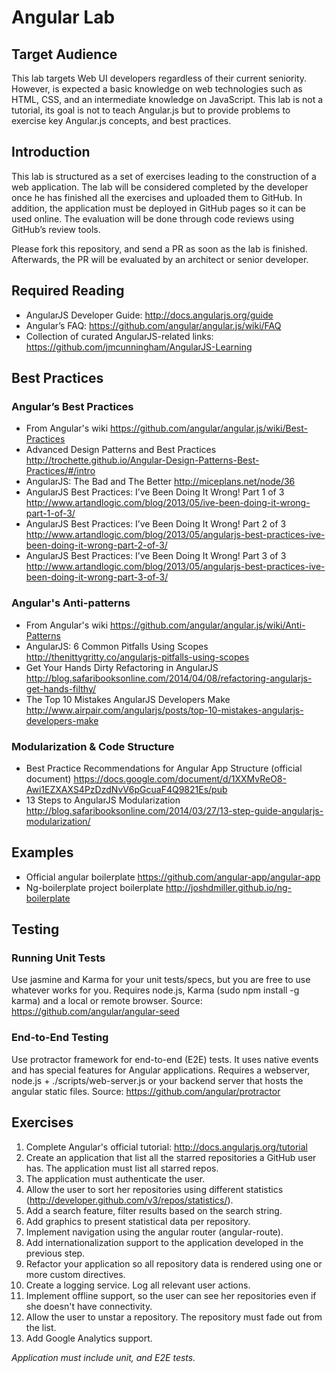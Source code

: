 Angular Lab
===========
## Target Audience
This lab targets Web UI developers regardless of their current seniority. However, is expected a basic knowledge on web technologies such as HTML, CSS, and an intermediate knowledge on JavaScript.
This lab is not a tutorial, its goal is not to teach Angular.js but to provide problems to exercise key Angular.js concepts, and best practices.

## Introduction
This lab is structured as a set of exercises leading to the construction of a web application. The lab will be considered completed by the developer once he has finished all the exercises and uploaded them to GitHub. In addition, the application must be deployed in GitHub pages so it can be used online. The evaluation will be done through code reviews using GitHub’s review tools.

Please fork this repository, and send a PR as soon as the lab is finished. Afterwards, the PR will be evaluated by an architect or senior developer. 

## Required Reading
- AngularJS Developer Guide: http://docs.angularjs.org/guide
- Angular’s FAQ: https://github.com/angular/angular.js/wiki/FAQ
- Collection of curated AngularJS-related links: https://github.com/jmcunningham/AngularJS-Learning

## Best Practices
### Angular’s Best Practices
- From Angular's wiki https://github.com/angular/angular.js/wiki/Best-Practices
- Advanced Design Patterns and Best Practices http://trochette.github.io/Angular-Design-Patterns-Best-Practices/#/intro
- AngularJS: The Bad and The Better http://miceplans.net/node/36
- AngularJS Best Practices: I’ve Been Doing It Wrong! Part 1 of 3 http://www.artandlogic.com/blog/2013/05/ive-been-doing-it-wrong-part-1-of-3/
- AngularJS Best Practices: I’ve Been Doing It Wrong! Part 2 of 3 http://www.artandlogic.com/blog/2013/05/angularjs-best-practices-ive-been-doing-it-wrong-part-2-of-3/
- AngularJS Best Practices: I’ve Been Doing It Wrong! Part 3 of 3 http://www.artandlogic.com/blog/2013/05/angularjs-best-practices-ive-been-doing-it-wrong-part-3-of-3/

### Angular's Anti-patterns
- From Angular's wiki https://github.com/angular/angular.js/wiki/Anti-Patterns
- AngularJS: 6 Common Pitfalls Using Scopes http://thenittygritty.co/angularjs-pitfalls-using-scopes
- Get Your Hands Dirty Refactoring in AngularJS http://blog.safaribooksonline.com/2014/04/08/refactoring-angularjs-get-hands-filthy/
- The Top 10 Mistakes AngularJS Developers Make http://www.airpair.com/angularjs/posts/top-10-mistakes-angularjs-developers-make

### Modularization & Code Structure
- Best Practice Recommendations for Angular App Structure (official document) https://docs.google.com/document/d/1XXMvReO8-Awi1EZXAXS4PzDzdNvV6pGcuaF4Q9821Es/pub
- 13 Steps to AngularJS Modularization http://blog.safaribooksonline.com/2014/03/27/13-step-guide-angularjs-modularization/

## Examples
- Official angular boilerplate https://github.com/angular-app/angular-app
- Ng-boilerplate project boilerplate http://joshdmiller.github.io/ng-boilerplate

## Testing
### Running Unit Tests
Use  jasmine and Karma for your unit tests/specs, but you are free to use whatever works for you.
Requires node.js, Karma (sudo npm install -g karma) and a local or remote browser.
Source: https://github.com/angular/angular-seed
### End-to-End Testing
Use protractor framework for end-to-end (E2E) tests. It uses native events and has special features for Angular applications.
Requires a webserver, node.js + ./scripts/web-server.js or your backend server that hosts the angular static files.
Source: https://github.com/angular/protractor

## Exercises
1. Complete Angular's official tutorial: http://docs.angularjs.org/tutorial
2. Create an application that list all the starred repositories a GitHub user has. The application must list all starred repos.
3. The application must authenticate the user.
4. Allow the user to sort her repositories using different statistics (http://developer.github.com/v3/repos/statistics/).
5. Add a search feature, filter results based on the search string.
6. Add graphics to present statistical data per repository.
7. Implement navigation using the angular router (angular-route).
8. Add internationalization support to the application developed in the previous step.
9. Refactor your application so all repository data is rendered using one or more custom directives.
10. Create a logging service. Log all relevant user actions.
11. Implement offline support, so the user can see her repositories even if she doesn't have connectivity.
12. Allow the user to unstar a repository. The repository must fade out from the list.
13. Add Google Analytics support.

_Application must include unit, and E2E tests._
 
